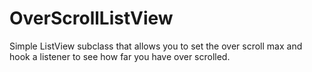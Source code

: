OverScrollListView
==================

Simple ListView subclass that allows you to set the over scroll max and hook a listener to see how far you have over scrolled.
